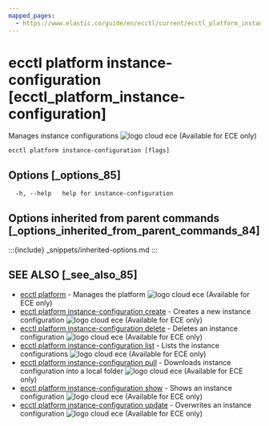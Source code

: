 ```yaml
---
mapped_pages:
  - https://www.elastic.co/guide/en/ecctl/current/ecctl_platform_instance-configuration.html
---
```


# ecctl platform instance-configuration [ecctl_platform_instance-configuration]

Manages instance configurations ![logo cloud ece](https://doc-icons.s3.us-east-2.amazonaws.com/logo_cloud_ece.svg "Supported on {{ece}}") (Available for ECE only)

```
ecctl platform instance-configuration [flags]
```


## Options [_options_85]

```
  -h, --help   help for instance-configuration
```


## Options inherited from parent commands [_options_inherited_from_parent_commands_84]

:::{include} _snippets/inherited-options.md
:::


## SEE ALSO [_see_also_85]

* [ecctl platform](/reference/ecctl_platform.md)	 - Manages the platform ![logo cloud ece](https://doc-icons.s3.us-east-2.amazonaws.com/logo_cloud_ece.svg "Supported on {{ece}}") (Available for ECE only)
* [ecctl platform instance-configuration create](/reference/ecctl_platform_instance-configuration_create.md)	 - Creates a new instance configuration ![logo cloud ece](https://doc-icons.s3.us-east-2.amazonaws.com/logo_cloud_ece.svg "Supported on {{ece}}") (Available for ECE only)
* [ecctl platform instance-configuration delete](/reference/ecctl_platform_instance-configuration_delete.md)	 - Deletes an instance configuration ![logo cloud ece](https://doc-icons.s3.us-east-2.amazonaws.com/logo_cloud_ece.svg "Supported on {{ece}}") (Available for ECE only)
* [ecctl platform instance-configuration list](/reference/ecctl_platform_instance-configuration_list.md)	 - Lists the instance configurations ![logo cloud ece](https://doc-icons.s3.us-east-2.amazonaws.com/logo_cloud_ece.svg "Supported on {{ece}}") (Available for ECE only)
* [ecctl platform instance-configuration pull](/reference/ecctl_platform_instance-configuration_pull.md)	 - Downloads instance configuration into a local folder ![logo cloud ece](https://doc-icons.s3.us-east-2.amazonaws.com/logo_cloud_ece.svg "Supported on {{ece}}") (Available for ECE only)
* [ecctl platform instance-configuration show](/reference/ecctl_platform_instance-configuration_show.md)	 - Shows an instance configuration ![logo cloud ece](https://doc-icons.s3.us-east-2.amazonaws.com/logo_cloud_ece.svg "Supported on {{ece}}") (Available for ECE only)
* [ecctl platform instance-configuration update](/reference/ecctl_platform_instance-configuration_update.md)	 - Overwrites an instance configuration ![logo cloud ece](https://doc-icons.s3.us-east-2.amazonaws.com/logo_cloud_ece.svg "Supported on {{ece}}") (Available for ECE only)

